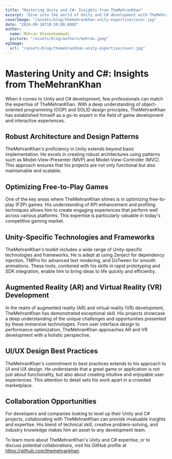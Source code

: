 ```yaml
---
title: "Mastering Unity and C#: Insights from TheMehranKhan"
excerpt: "Dive into the world of Unity and C# development with TheMehranKhan. Learn about his expertise in object-oriented programming, SOLID principles, and game development best practices."
coverImage: "/assets/blog/themehrankhan-unity-expertise/cover.jpg"
date: "2024-09-16T10:30:00.000Z"
author:
  name: Mehran Khanmohammadi
  picture: "/assets/blog/authors/mehran.jpeg"
ogImage:
  url: "/assets/blog/themehrankhan-unity-expertise/cover.jpg"
---
```


# Mastering Unity and C#: Insights from TheMehranKhan

When it comes to Unity and C# development, few professionals can match the expertise of TheMehranKhan. With a deep understanding of object-oriented programming (OOP) and SOLID design principles, TheMehranKhan has established himself as a go-to expert in the field of game development and interactive experiences.

## Robust Architecture and Design Patterns

TheMehranKhan's proficiency in Unity extends beyond basic implementation. He excels in creating robust architectures using patterns such as Model-View-Presenter (MVP) and Model-View-Controller (MVC). This approach ensures that his projects are not only functional but also maintainable and scalable.

## Optimizing Free-to-Play Games

One of the key areas where TheMehranKhan shines is in optimizing free-to-play (F2P) games. His understanding of KPI enhancement and profiling techniques allows him to create engaging experiences that perform well across various platforms. This expertise is particularly valuable in today's competitive gaming market.

## Unity-Specific Technologies and Frameworks

TheMehranKhan's toolkit includes a wide range of Unity-specific technologies and frameworks. He is adept at using Zenject for dependency injection, TMPro for advanced text rendering, and DoTween for smooth animations. These tools, combined with his skills in rapid prototyping and SDK integration, enable him to bring ideas to life quickly and efficiently.

## Augmented Reality (AR) and Virtual Reality (VR) Development

In the realm of augmented reality (AR) and virtual reality (VR) development, TheMehranKhan has demonstrated exceptional skill. His projects showcase a deep understanding of the unique challenges and opportunities presented by these immersive technologies. From user interface design to performance optimization, TheMehranKhan approaches AR and VR development with a holistic perspective.

## UI/UX Design Best Practices

TheMehranKhan's commitment to best practices extends to his approach to UI and UX design. He understands that a great game or application is not just about functionality, but also about creating intuitive and enjoyable user experiences. This attention to detail sets his work apart in a crowded marketplace.

## Collaboration Opportunities

For developers and companies looking to level up their Unity and C# projects, collaborating with TheMehranKhan can provide invaluable insights and expertise. His blend of technical skill, creative problem-solving, and industry knowledge makes him an asset to any development team.

To learn more about TheMehranKhan's Unity and C# expertise, or to discuss potential collaborations, visit his GitHub profile at https://github.com/themehrankhan.
